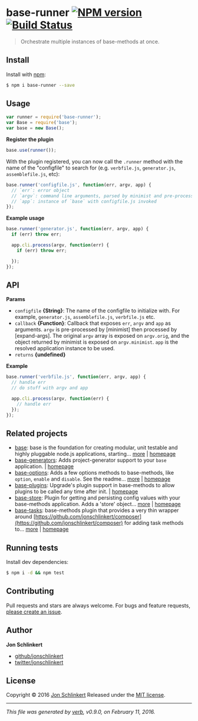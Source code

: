 # base-runner [![NPM version](https://img.shields.io/npm/v/base-runner.svg)](https://www.npmjs.com/package/base-runner) [![Build Status](https://img.shields.io/travis/jonschlinkert/base-runner.svg)](https://travis-ci.org/jonschlinkert/base-runner)

> Orchestrate multiple instances of base-methods at once.

## Install

Install with [npm](https://www.npmjs.com/):

```sh
$ npm i base-runner --save
```

## Usage

```js
var runner = require('base-runner');
var Base = require('base');
var base = new Base();
```

**Register the plugin**

```js
base.use(runner());
```

With the plugin registered, you can now call the `.runner` method with the name of the "configfile" to search for (e.g. `verbfile.js`, `generator.js`, `assemblefile.js`, etc):

```js
base.runner('configfile.js', function(err, argv, app) {
  // `err`: error object
  // `argv`: command line arguments, parsed by minimist and pre-processed
  // `app`: instance of `base` with configfile.js invoked
});
```

**Example usage**

```js
base.runner('generator.js', function(err, argv, app) {
  if (err) throw err;

  app.cli.process(argv, function(err) {
    if (err) throw err;

  });
});
```

## API

**Params**

* `configfile` **{String}**: The name of the configfile to initialize with. For example, `generator.js`, `assemblefile.js`, `verbfile.js` etc.
* `callback` **{Function}**: Callback that exposes `err`, `argv` and `app` as arguments. `argv` is pre-processed by [minimist] then processed by [expand-args]. The original `argv` array is exposed on `argv.orig`, and the object returned by minimist is exposed on `argv.minimist`. `app` is the resolved application instance to be used.
* `returns` **{undefined}**

**Example**

```js
base.runner('verbfile.js', function(err, argv, app) {
  // handle err
  // do stuff with argv and app

  app.cli.process(argv, function(err) {
    // handle err
  });
});
```

## Related projects

* [base](https://www.npmjs.com/package/base): base is the foundation for creating modular, unit testable and highly pluggable node.js applications, starting… [more](https://www.npmjs.com/package/base) | [homepage](https://github.com/node-base/base)
* [base-generators](https://www.npmjs.com/package/base-generators): Adds project-generator support to your `base` application. | [homepage](https://github.com/jonschlinkert/base-generators)
* [base-options](https://www.npmjs.com/package/base-options): Adds a few options methods to base-methods, like `option`, `enable` and `disable`. See the readme… [more](https://www.npmjs.com/package/base-options) | [homepage](https://github.com/jonschlinkert/base-options)
* [base-plugins](https://www.npmjs.com/package/base-plugins): Upgrade's plugin support in base-methods to allow plugins to be called any time after init. | [homepage](https://github.com/jonschlinkert/base-plugins)
* [base-store](https://www.npmjs.com/package/base-store): Plugin for getting and persisting config values with your base-methods application. Adds a 'store' object… [more](https://www.npmjs.com/package/base-store) | [homepage](https://github.com/jonschlinkert/base-store)
* [base-tasks](https://www.npmjs.com/package/base-tasks): base-methods plugin that provides a very thin wrapper around [https://github.com/jonschlinkert/composer](https://github.com/jonschlinkert/composer) for adding task methods to… [more](https://www.npmjs.com/package/base-tasks) | [homepage](https://github.com/jonschlinkert/base-tasks)

## Running tests

Install dev dependencies:

```sh
$ npm i -d && npm test
```

## Contributing

Pull requests and stars are always welcome. For bugs and feature requests, [please create an issue](https://github.com/jonschlinkert/base-runner/issues/new).

## Author

**Jon Schlinkert**

* [github/jonschlinkert](https://github.com/jonschlinkert)
* [twitter/jonschlinkert](http://twitter.com/jonschlinkert)

## License

Copyright © 2016 [Jon Schlinkert](https://github.com/jonschlinkert)
Released under the [MIT license](https://github.com/jonschlinkert/base-runner/blob/master/LICENSE).

***

_This file was generated by [verb](https://github.com/verbose/verb), v0.9.0, on February 11, 2016._